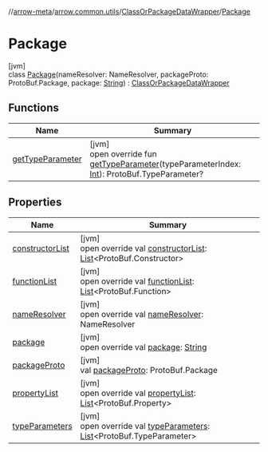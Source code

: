 //[arrow-meta](../../../../index.md)/[arrow.common.utils](../../index.md)/[ClassOrPackageDataWrapper](../index.md)/[Package](index.md)

# Package

[jvm]\
class [Package](index.md)(nameResolver: NameResolver, packageProto: ProtoBuf.Package, package: [String](https://kotlinlang.org/api/latest/jvm/stdlib/kotlin/-string/index.html)) : [ClassOrPackageDataWrapper](../index.md)

## Functions

| Name | Summary |
|---|---|
| [getTypeParameter](get-type-parameter.md) | [jvm]<br>open override fun [getTypeParameter](get-type-parameter.md)(typeParameterIndex: [Int](https://kotlinlang.org/api/latest/jvm/stdlib/kotlin/-int/index.html)): ProtoBuf.TypeParameter? |

## Properties

| Name | Summary |
|---|---|
| [constructorList](constructor-list.md) | [jvm]<br>open override val [constructorList](constructor-list.md): [List](https://kotlinlang.org/api/latest/jvm/stdlib/kotlin.collections/-list/index.html)&lt;ProtoBuf.Constructor&gt; |
| [functionList](function-list.md) | [jvm]<br>open override val [functionList](function-list.md): [List](https://kotlinlang.org/api/latest/jvm/stdlib/kotlin.collections/-list/index.html)&lt;ProtoBuf.Function&gt; |
| [nameResolver](name-resolver.md) | [jvm]<br>open override val [nameResolver](name-resolver.md): NameResolver |
| [package](package.md) | [jvm]<br>open override val [package](package.md): [String](https://kotlinlang.org/api/latest/jvm/stdlib/kotlin/-string/index.html) |
| [packageProto](package-proto.md) | [jvm]<br>val [packageProto](package-proto.md): ProtoBuf.Package |
| [propertyList](property-list.md) | [jvm]<br>open override val [propertyList](property-list.md): [List](https://kotlinlang.org/api/latest/jvm/stdlib/kotlin.collections/-list/index.html)&lt;ProtoBuf.Property&gt; |
| [typeParameters](type-parameters.md) | [jvm]<br>open override val [typeParameters](type-parameters.md): [List](https://kotlinlang.org/api/latest/jvm/stdlib/kotlin.collections/-list/index.html)&lt;ProtoBuf.TypeParameter&gt; |

